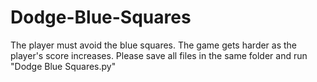 # Dodge-Blue-Squares
The player must avoid the blue squares. The game gets harder as the player's score increases.
Please save all files in the same folder and run "Dodge Blue Squares.py"
